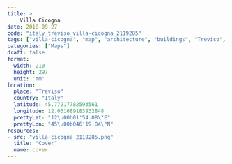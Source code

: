 ```yaml
---
title: > 
    Villa Cicogna
date: 2018-09-27
code: "italy_treviso_villa-cicogna_2119285"
tags: ["villa-cicogna", "map", "architecture", "buildings", "Treviso", "Italy"]
categories: ["Maps"]
draft: false
format:
  width: 210
  height: 297
  unit: 'mm'
location:
  place: "Treviso"
  country: "Italy"
  latitude: 45.77217782593561
  longitude: 12.031689183932848
  prettyLat: "12\u00b01'54.08\"E"
  prettyLon: "45\u00b046'19.84\"N"
resources:
- src: "villa-cicogna_2119285.png"
  title: "Cover"
  name: cover
---
```

